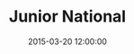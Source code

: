 ---
layout: post
title:  Junior National 
date:   2015-03-20 12:00:00
categories: [kickboxing, general]
tags: [national-championsips, juniors]
published: true
---